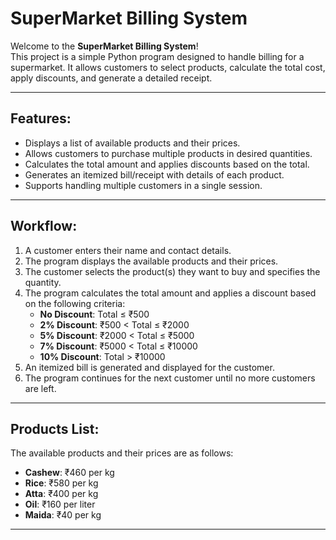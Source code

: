 # SuperMarket Billing System

Welcome to the **SuperMarket Billing System**!  
This project is a simple Python program designed to handle billing for a supermarket. It allows customers to select products, calculate the total cost, apply discounts, and generate a detailed receipt.

---

## Features:
- Displays a list of available products and their prices.
- Allows customers to purchase multiple products in desired quantities.
- Calculates the total amount and applies discounts based on the total.
- Generates an itemized bill/receipt with details of each product.
- Supports handling multiple customers in a single session.

---

## Workflow:
1. A customer enters their name and contact details.
2. The program displays the available products and their prices.
3. The customer selects the product(s) they want to buy and specifies the quantity.
4. The program calculates the total amount and applies a discount based on the following criteria:
   - **No Discount**: Total ≤ ₹500  
   - **2% Discount**: ₹500 < Total ≤ ₹2000  
   - **5% Discount**: ₹2000 < Total ≤ ₹5000  
   - **7% Discount**: ₹5000 < Total ≤ ₹10000  
   - **10% Discount**: Total > ₹10000  
5. An itemized bill is generated and displayed for the customer.
6. The program continues for the next customer until no more customers are left.

---

## Products List:
The available products and their prices are as follows:
- **Cashew**: ₹460 per kg
- **Rice**: ₹580 per kg
- **Atta**: ₹400 per kg
- **Oil**: ₹160 per liter
- **Maida**: ₹40 per kg

---
